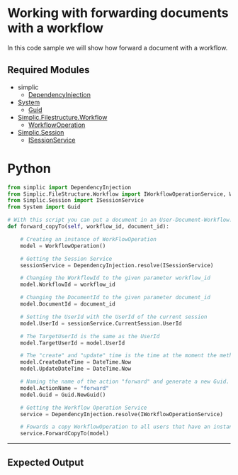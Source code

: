 # Working with forwarding documents with a workflow

In this code sample we will show how forward a document with a workflow.

## Required Modules

- simplic
  - [DependencyInjection](xref:PythonAPI.DependencyInjection)
- [System](xref:System)
  - [Guid](xref:System.Guid)
- [Simplic.Filestructure.Workflow](xref:Simplic.FileStructure.Workflow)
  - [WorkflowOperation](xref:Simplic.FileStructure.Workflow)
- [Simplic.Session](xref:Simplic.Session.WorkflowOperation)
  - [ISessionService](xref:Simplic.Session.WorkflowOperation)

# Python

```python
from simplic import DependencyInjection
from Simplic.FileStructure.Workflow import IWorkflowOperationService, WorkflowOperation
from Simplic.Session import ISessionService
from System import Guid

# With this script you can put a document in an User-Document-Workflow. Important is the last step: ForwardCopyTo which executes the forwarding process, by adding a file-structure path to the document and adds the document assignment.
def forward_copyTo(self, workflow_id, document_id):

    # Creating an instance of WorkFlowOperation
    model = WorkflowOperation()

    # Getting the Session Service
    sessionService = DependencyInjection.resolve(ISessionService)

    # Changing the WorkflowId to the given parameter workflow_id
    model.WorkflowId = workflow_id

    # Changing the DocumentId to the given parameter document_id
    model.DocumentId = document_id

    # Setting the UserId with the UserId of the current session 
    model.UserId = sessionService.CurrentSession.UserId

    # The TargetUserId is the same as the UserId
    model.TargetUserId = model.UserId

    # The "create" and "update" time is the time at the moment the method is executed
    model.CreateDateTime = DateTime.Now
    model.UpdateDateTime = DateTime.Now

    # Naming the name of the action "forward" and generate a new Guid.
    model.ActionName = "forward"
    model.Guid = Guid.NewGuid() 

    # Getting the Workflow Operation Service
    service = DependencyInjection.resolve(IWorkflowOperationService)

    # Fowards a copy WorkflowOperation to all users that have an instance of the work flow
    service.ForwardCopyTo(model)
```
***

## Expected Output
```

```